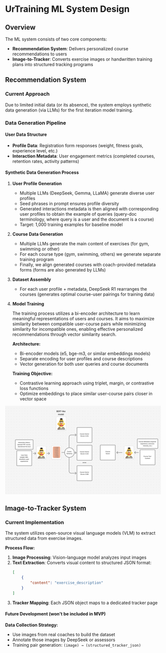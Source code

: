 # UrTraining ML System Design

## Overview

The ML system consists of two core components:
- **Recommendation System**: Delivers personalized course recommendations to users
- **Image-to-Tracker**: Converts exercise images or handwritten training plans into structured tracking programs

## Recommendation System

### Current Approach

Due to limited initial data (or its absence), the system employs synthetic data generation (via LLMs) for the first iteration model training.

### Data Generation Pipeline

#### User Data Structure
- **Profile Data**: Registration form responses (weight, fitness goals, experience level, etc.)
- **Interaction Metadata**: User engagement metrics (completed courses, retention rates, activity patterns)

#### Synthetic Data Generation Process

1. **User Profile Generation**
   - Multiple LLMs (DeepSeek, Gemma, LLaMA) generate diverse user profiles
   - Seed phrases in prompt ensures profile diversity
   - Generated interactions metadata is then aligned with corresponding user profiles to obtain the example of queries (query-doc terminology, where query is a user and the document is a course)
   - Target: 1,000 training examples for baseline model

2. **Course Data Generation**
   - Multiple LLMs generate the main content of exercises (for gym, swimming or other)
   - For each course type (gym, swimming, others) we generate separate training program 
   - Finally, we align generated courses with coach-provided metadata forms (forms are also generated by LLMs)

3. **Dataset Assembly**
   - For each user profile + metadata, DeepSeek R1 rearranges the courses (generates optimal course-user pairings for training data)

4. **Model Training**
   
   The training process utilizes a bi-encoder architecture to learn meaningful representations of users and courses. It aims to maximize similarity between compatible user-course pairs while minimizing similarity for incompatible ones, enabling effective personalized recommendations through vector similarity search.
   
   **Architecture:**
   - Bi-encoder models (e5, bge-m3, or similar embeddings models)
   - Separate encoding for user profiles and course descriptions
   - Vector generation for both user queries and course documents
   
   **Training Objective:**
   - Contrastive learning approach using triplet, margin, or contrastive loss functions
   - Optimize embeddings to place similar user-course pairs closer in vector space

![Training Pipeline](tg_image_1389043364.png)


## Image-to-Tracker System

### Current Implementation

The system utilizes open-source visual language models (VLM) to extract structured data from exercise images.

**Process Flow:**
1. **Image Processing**: Vision-language model analyzes input images
2. **Text Extraction**: Converts visual content to structured JSON format:
   ```json
   [
       {
           "content": "exercise_description"
       }
   ]
   ```
3. **Tracker Mapping**: Each JSON object maps to a dedicated tracker page

#### Future Development (won't be included in MVP)

**Data Collection Strategy:**
- Use images from real coaches to build the dataset
- Annotate those images by DeepSeek or assessors
- Training pair generation: `(image) → (structured_tracker_json)`